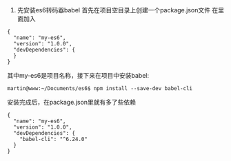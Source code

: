 1. 先安装es6转码器babel
首先在项目空目录上创建一个package.json文件
在里面加入
```
{
  "name": "my-es6",
  "version": "1.0.0",
  "devDependencies": {
  }
}
```
其中my-es6是项目名称，接下来在项目中安装babel:

```
martin@www:~/Documents/es6$ npm install --save-dev babel-cli
```
安装完成后，在package.json里就有多了些依赖
```
{
  "name": "my-es6",
  "version": "1.0.0",
  "devDependencies": {
    "babel-cli": "^6.24.0"
  }
}
```